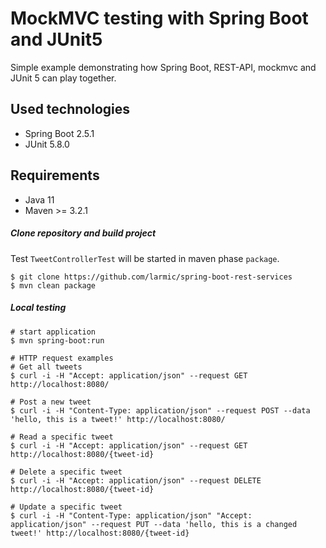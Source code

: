 # MockMVC testing with Spring Boot and JUnit5

Simple example demonstrating how Spring Boot, REST-API, mockmvc and JUnit 5 can play together.

## Used technologies

* Spring Boot 2.5.1
* JUnit 5.8.0

## Requirements

* Java 11
* Maven >= 3.2.1 

##### Clone repository and build project

Test ```TweetControllerTest``` will be started in maven phase ```package```.

```ssh
$ git clone https://github.com/larmic/spring-boot-rest-services
$ mvn clean package
```

##### Local testing

```ssh
# start application
$ mvn spring-boot:run

# HTTP request examples
# Get all tweets
$ curl -i -H "Accept: application/json" --request GET http://localhost:8080/

# Post a new tweet
$ curl -i -H "Content-Type: application/json" --request POST --data 'hello, this is a tweet!' http://localhost:8080/

# Read a specific tweet     
$ curl -i -H "Accept: application/json" --request GET http://localhost:8080/{tweet-id}      
 
# Delete a specific tweet
$ curl -i -H "Accept: application/json" --request DELETE http://localhost:8080/{tweet-id}

# Update a specific tweet    
$ curl -i -H "Content-Type: application/json" "Accept: application/json" --request PUT --data 'hello, this is a changed tweet!' http://localhost:8080/{tweet-id}        
```
